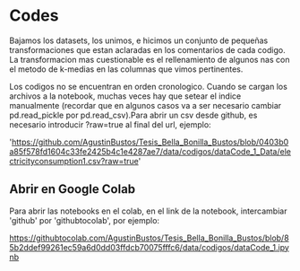 # Codes
Bajamos los datasets, los unimos, e hicimos un conjunto de pequeñas transformaciones que estan aclaradas en los comentarios de cada codigo. 
La transformacion mas cuestionable es el rellenamiento de algunos nas con el metodo de k-medias en las columnas que vimos pertinentes.

Los codigos no se encuentran en orden cronologico. Cuando se cargan los archivos a la notebook, muchas veces hay que setear el indice manualmente (recordar que en algunos casos va a ser necesario cambiar pd.read_pickle por pd.read_csv).Para abrir un csv desde github, es necesario introducir ?raw=true al final del url, ejemplo:

'https://github.com/AgustinBustos/Tesis_Bella_Bonilla_Bustos/blob/0403b0a85f578fd1604c33fe2425b4c1e4287ae7/data/codigos/dataCode_1_Data/electricityconsumption1.csv?raw=true'

## Abrir en Google Colab

Para abrir las notebooks en el colab, en el link de la notebook, intercambiar 'github' por 'githubtocolab', por ejemplo:

https://githubtocolab.com/AgustinBustos/Tesis_Bella_Bonilla_Bustos/blob/85b2ddef99261ec59a6d0dd03ffdcb70075fffc6/data/codigos/dataCode_1.ipynb


